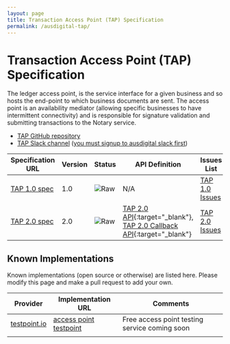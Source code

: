 ```yaml
---
layout: page
title: Transaction Access Point (TAP) Specification
permalink: /ausdigital-tap/
---
```


# Transaction Access Point (TAP) Specification

The ledger access point, is the service interface for a given business and so hosts the end-point to which business documents are sent. The access point is an availability mediator (allowing specific businesses to have intermittent connectivity) and is responsible for signature validation and submitting transactions to the Notary service.

* [TAP GitHub repository](https://github.com/ausdigital/ausdigital-tap)
* [TAP Slack channel](https://ausdigital.slack.com/messages/spec-tap/) ([you must signup to ausdigital slack first](https://chat.ausdigital.org/))

| Specification URL | Version | Status | API Definition | Issues List |
| ----------------- | ------  | ------ | -------------- |  ---------- |
| [TAP 1.0 spec](http://ausdigital.org/specs/ausdigital-tap/1.0/) | 1.0 | ![Raw](http://rfc.unprotocols.org/spec:2/COSS/raw.svg)  | N/A |  [TAP 1.0 Issues](https://github.com/ausdigital/ausdigital-tap-v1/issues)  |
| [TAP 2.0 spec](http://ausdigital.org/specs/ausdigital-tap/2.0/) | 2.0 | ![Raw](http://rfc.unprotocols.org/spec:2/COSS/raw.svg)  | [TAP 2.0 API](http://swagger.testpoint.io?url=http://ausdigital.org/specs/ausdigital-tap/2.0/swagger.yaml){:target="_blank"}, [TAP 2.0 Callback API](http://swagger.testpoint.io?url=http://ausdigital.org/specs/ausdigital-tap/2.0/callback-swagger.yaml){:target="_blank"} |  [TAP 2.0 Issues](https://github.com/ausdigital/ausdigital-tap/issues)  |

## Known Implementations

Known implementations (open source or otherwise) are listed here.  Please modify this page and make a pull request to add your own.

|Provider|Implementation URL|Comments|
|--------|------------------|--------|
|[testpoint.io](http://testpoint.io/) | [access point testpoint](http://testpoint.io/tap)| Free access point testing service coming soon|
|  |  |  |
